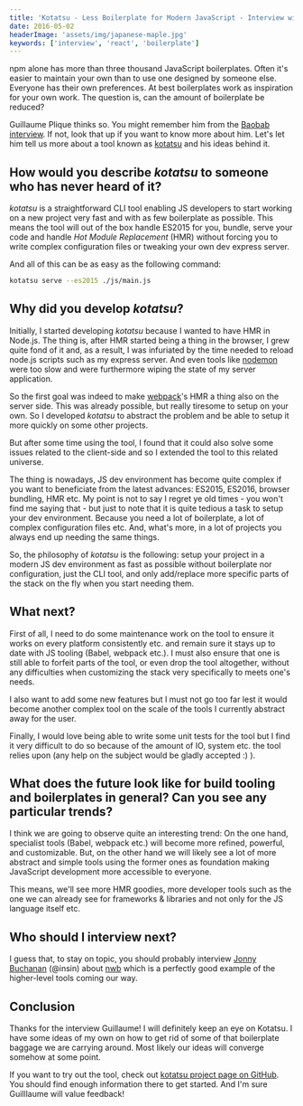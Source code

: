 ```yaml
---
title: 'Kotatsu - Less Boilerplate for Modern JavaScript - Interview with Guillaume Plique'
date: 2016-05-02
headerImage: 'assets/img/japanese-maple.jpg'
keywords: ['interview', 'react', 'boilerplate']
---
```


npm alone has more than three thousand JavaScript boilerplates. Often it's easier to maintain your own than to use one designed by someone else. Everyone has their own preferences. At best boilerplates work as inspiration for your own work. The question is, can the amount of boilerplate be reduced?

Guillaume Plique thinks so. You might remember him from the [Baobab interview](./baobab-interview). If not, look that up if you want to know more about him. Let's let him tell us more about a tool known as [kotatsu](https://github.com/Yomguithereal/kotatsu) and his ideas behind it.

## How would you describe *kotatsu* to someone who has never heard of it?

*kotatsu* is a straightforward CLI tool enabling JS developers to start working on a new project very fast and with as few boilerplate as possible. This means the tool will out of the box handle ES2015 for you, bundle, serve your code and handle *Hot Module Replacement* (HMR) without forcing you to write complex configuration files or tweaking your own dev express server.

And all of this can be as easy as the following command:

```bash
kotatsu serve --es2015 ./js/main.js
```

## Why did you develop *kotatsu*?

Initially, I started developing *kotatsu* because I wanted to have HMR in Node.js. The thing is, after HMR started being a thing in the browser, I grew quite fond of it and, as a result, I was infuriated by the time needed to reload node.js scripts such as my express server. And even tools like [nodemon](https://github.com/remy/nodemon) were too slow and were furthermore wiping the state of my server application.

So the first goal was indeed to make [webpack](https://webpack.github.io/)'s HMR a thing also on the server side. This was already possible, but really tiresome to setup on your own. So I developed *kotatsu* to abstract the problem and be able to setup it more quickly on some other projects.

But after some time using the tool, I found that it could also solve some issues related to the client-side and so I extended the tool to this related universe.

The thing is nowadays, JS dev environment has become quite complex if you want to beneficiate from the latest advances: ES2015, ES2016, browser bundling, HMR etc. My point is not to say I regret ye old times - you won't find me saying that - but just to note that it is quite tedious a task to setup your dev environment. Because you need a lot of boilerplate, a lot of complex configuration files etc. And, what's more, in a lot of projects you always end up needing the same things.

So, the philosophy of *kotatsu* is the following: setup your project in a modern JS dev environment as fast as possible without boilerplate nor configuration, just the CLI tool, and only add/replace more specific parts of the stack on the fly when you start needing them.

## What next?

First of all, I need to do some maintenance work on the tool to ensure it works on every platform consistently etc. and remain sure it stays up to date with JS tooling (Babel, webpack etc.). I must also ensure that one is still able to forfeit parts of the tool, or even drop the tool altogether, without any difficulties when customizing the stack very specifically to meets one's needs.

I also want to add some new features but I must not go too far lest it would become another complex tool on the scale of the tools I currently abstract away for the user.

Finally, I would love being able to write some unit tests for the tool but I find it very difficult to do so because of the amount of IO, system etc. the tool relies upon (any help on the subject would be gladly accepted :) ).

## What does the future look like for build tooling and boilerplates in general? Can you see any particular trends?

I think we are going to observe quite an interesting trend: On the one hand, specialist tools (Babel, webpack etc.) will become more refined, powerful, and customizable. But, on the other hand we will likely see a lot of more abstract and simple tools using the former ones as foundation making JavaScript development more accessible to everyone.

This means, we'll see more HMR goodies, more developer tools such as the one we can already see for frameworks & libraries and not only for the JS language itself etc.

## Who should I interview next?

I guess that, to stay on topic, you should probably interview [Jonny Buchanan](https://github.com/insin) (@insin) about [nwb](https://github.com/insin/nwb) which is a perfectly good example of the higher-level tools coming our way.

## Conclusion

Thanks for the interview Guillaume! I will definitely keep an eye on Kotatsu. I have some ideas of my own on how to get rid of some of that boilerplate baggage we are carrying around. Most likely our ideas will converge somehow at some point.

If you want to try out the tool, check out [kotatsu project page on GitHub](https://github.com/Yomguithereal/kotatsu). You should find enough information there to get started. And I'm sure Guilllaume will value feedback!

